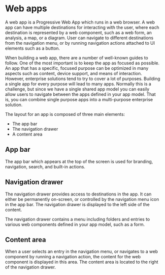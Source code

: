 # Web apps

A web app is a Progressive Web App which runs in a web browser. A web app can have multiple destinations for interacting with the user, where each destination is represented by a web component, such as a web form, an analysis, a map, or a diagram. User can navigate to different destinations from the navigation menu, or by running navigation actions attached to UI elements such as a button.

When building a web app, there are a number of well-known guides to follow. One of the most important is to keep the app as focused as possible. An app that has a specific, focused purpose can be optimized in many aspects such as content, device support, and means of interaction. However, enterprise solutions tend to try to cover a lot of purposes. Building a single app for every purpose will lead to many apps. Normally this is a challenge, but since we have a single shared app model you can easily allow users to navigate between the apps defined in your app model. That is, you can combine single purpose apps into a multi-purpose enterprise solution.

The layout for an app is composed of three main elements:

* The app bar
* The navigation drawer
* A content area 

## App bar
The app bar which appears at the top of the screen is used for branding, navigation, search, and built-in actions.

## Navigation drawer
The navigation drawer provides access to destinations in the app. It can either be permanently on-screen, or controlled by the navigation menu icon in the app bar. The navigation drawer is displayed to the left side of the content.

The navigation drawer contains a menu including folders and entries to various web components defined in your app model, such as a form.

## Content area
When a user selects an entry in the navigation menu, or navigates to a web component by running a navigation action, the content for the web component is displayed in this area. The content area is located to the right of the navigation drawer.
